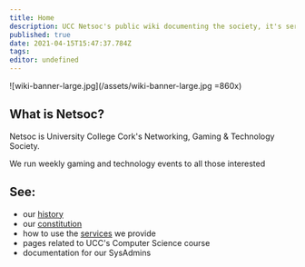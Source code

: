 ```yaml
---
title: Home
description: UCC Netsoc's public wiki documenting the society, it's services, history and more
published: true
date: 2021-04-15T15:47:37.784Z
tags: 
editor: undefined
---
```


![wiki-banner-large.jpg](/assets/wiki-banner-large.jpg =860x)

## What is Netsoc?

Netsoc is University College Cork's Networking, Gaming & Technology Society.

We run weekly gaming and technology events to all those interested 

## See:
* our [history](/about/history)
* our [constitution](/about/constitution)
* how to use the [services](/services/tutorial) we provide
* pages related to UCC's Computer Science course
* documentation for our SysAdmins
